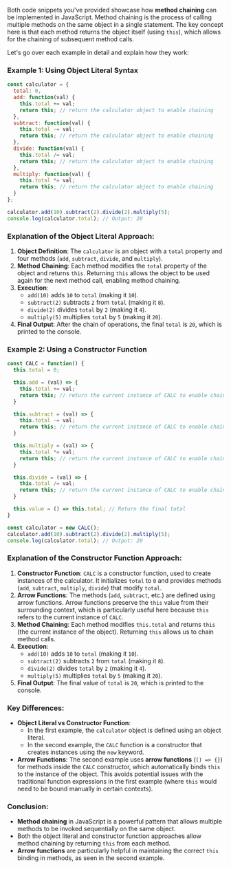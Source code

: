 Both code snippets you've provided showcase how **method chaining** can be implemented in JavaScript. Method chaining is the process of calling multiple methods on the same object in a single statement. The key concept here is that each method returns the object itself (using `this`), which allows for the chaining of subsequent method calls.

Let's go over each example in detail and explain how they work:

### Example 1: Using Object Literal Syntax

```javascript
const calculator = {
  total: 0,
  add: function(val) {
    this.total += val;
    return this; // return the calculator object to enable chaining
  },
  subtract: function(val) {
    this.total -= val;
    return this; // return the calculator object to enable chaining
  },
  divide: function(val) {
    this.total /= val;
    return this; // return the calculator object to enable chaining
  },
  multiply: function(val) {
    this.total *= val;
    return this; // return the calculator object to enable chaining
  }
};

calculator.add(10).subtract(2).divide(2).multiply(5);
console.log(calculator.total); // Output: 20
```

### Explanation of the Object Literal Approach:
1. **Object Definition**: The `calculator` is an object with a `total` property and four methods (`add`, `subtract`, `divide`, and `multiply`).
2. **Method Chaining**: Each method modifies the `total` property of the object and returns `this`. Returning `this` allows the object to be used again for the next method call, enabling method chaining.
3. **Execution**: 
   - `add(10)` adds `10` to `total` (making it `10`).
   - `subtract(2)` subtracts `2` from `total` (making it `8`).
   - `divide(2)` divides `total` by `2` (making it `4`).
   - `multiply(5)` multiplies `total` by `5` (making it `20`).
4. **Final Output**: After the chain of operations, the final `total` is `20`, which is printed to the console.

### Example 2: Using a Constructor Function

```javascript
const CALC = function() {
  this.total = 0;

  this.add = (val) => {
    this.total += val;
    return this; // return the current instance of CALC to enable chaining
  }

  this.subtract = (val) => {
    this.total -= val;
    return this; // return the current instance of CALC to enable chaining
  }

  this.multiply = (val) => {
    this.total *= val;
    return this; // return the current instance of CALC to enable chaining
  }

  this.divide = (val) => {
    this.total /= val;
    return this; // return the current instance of CALC to enable chaining
  }

  this.value = () => this.total; // Return the final total
}

const calculator = new CALC();
calculator.add(10).subtract(2).divide(2).multiply(5);
console.log(calculator.total); // Output: 20
```

### Explanation of the Constructor Function Approach:
1. **Constructor Function**: `CALC` is a constructor function, used to create instances of the calculator. It initializes `total` to `0` and provides methods (`add`, `subtract`, `multiply`, `divide`) that modify `total`.
2. **Arrow Functions**: The methods (`add`, `subtract`, etc.) are defined using arrow functions. Arrow functions preserve the `this` value from their surrounding context, which is particularly useful here because `this` refers to the current instance of `CALC`.
3. **Method Chaining**: Each method modifies `this.total` and returns `this` (the current instance of the object). Returning `this` allows us to chain method calls.
4. **Execution**: 
   - `add(10)` adds `10` to `total` (making it `10`).
   - `subtract(2)` subtracts `2` from `total` (making it `8`).
   - `divide(2)` divides `total` by `2` (making it `4`).
   - `multiply(5)` multiplies `total` by `5` (making it `20`).
5. **Final Output**: The final value of `total` is `20`, which is printed to the console.

### Key Differences:
- **Object Literal vs Constructor Function**: 
  - In the first example, the `calculator` object is defined using an object literal.
  - In the second example, the `CALC` function is a constructor that creates instances using the `new` keyword.
- **Arrow Functions**: The second example uses **arrow functions** (`() => {}`) for methods inside the `CALC` constructor, which automatically binds `this` to the instance of the object. This avoids potential issues with the traditional function expressions in the first example (where `this` would need to be bound manually in certain contexts).
  
### Conclusion:
- **Method chaining** in JavaScript is a powerful pattern that allows multiple methods to be invoked sequentially on the same object.
- Both the object literal and constructor function approaches allow method chaining by returning `this` from each method.
- **Arrow functions** are particularly helpful in maintaining the correct `this` binding in methods, as seen in the second example.